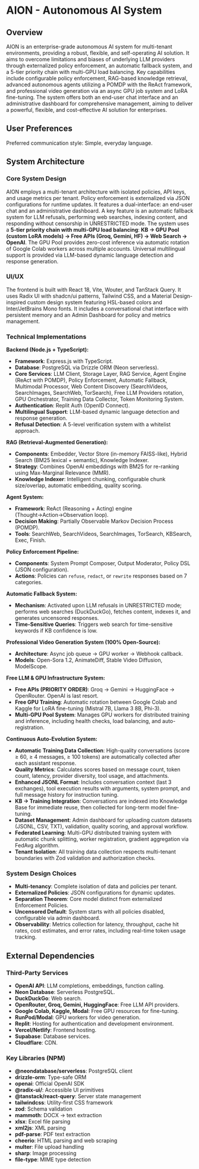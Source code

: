 # AION - Autonomous AI System

## Overview
AION is an enterprise-grade autonomous AI system for multi-tenant environments, providing a robust, flexible, and self-operating AI solution. It aims to overcome limitations and biases of underlying LLM providers through externalized policy enforcement, an automatic fallback system, and a 5-tier priority chain with multi-GPU load balancing. Key capabilities include configurable policy enforcement, RAG-based knowledge retrieval, advanced autonomous agents utilizing a POMDP with the ReAct framework, and professional video generation via an async GPU job system and LoRA fine-tuning. The system offers both an end-user chat interface and an administrative dashboard for comprehensive management, aiming to deliver a powerful, flexible, and cost-effective AI solution for enterprises.

## User Preferences
Preferred communication style: Simple, everyday language.

## System Architecture

### Core System Design
AION employs a multi-tenant architecture with isolated policies, API keys, and usage metrics per tenant. Policy enforcement is externalized via JSON configurations for runtime updates. It features a dual-interface: an end-user chat and an administrative dashboard. A key feature is an automatic fallback system for LLM refusals, performing web searches, indexing content, and responding without censorship in UNRESTRICTED mode. The system uses a **5-tier priority chain with multi-GPU load balancing**: **KB → GPU Pool (custom LoRA models) → Free APIs (Groq, Gemini, HF) → Web Search → OpenAI**. The GPU Pool provides zero-cost inference via automatic rotation of Google Colab workers across multiple accounts. Universal multilingual support is provided via LLM-based dynamic language detection and response generation.

### UI/UX
The frontend is built with React 18, Vite, Wouter, and TanStack Query. It uses Radix UI with shadcn/ui patterns, Tailwind CSS, and a Material Design-inspired custom design system featuring HSL-based colors and Inter/JetBrains Mono fonts. It includes a conversational chat interface with persistent memory and an Admin Dashboard for policy and metrics management.

### Technical Implementations
**Backend (Node.js + TypeScript):**
- **Framework**: Express.js with TypeScript.
- **Database**: PostgreSQL via Drizzle ORM (Neon serverless).
- **Core Services**: LLM Client, Storage Layer, RAG Service, Agent Engine (ReAct with POMDP), Policy Enforcement, Automatic Fallback, Multimodal Processor, Web Content Discovery (SearchVideos, SearchImages, SearchWeb, TorSearch), Free LLM Providers rotation, GPU Orchestrator, Training Data Collector, Token Monitoring System.
- **Authentication**: Replit Auth (OpenID Connect).
- **Multilingual Support**: LLM-based dynamic language detection and response generation.
- **Refusal Detection**: A 5-level verification system with a whitelist approach.

**RAG (Retrieval-Augmented Generation):**
- **Components**: Embedder, Vector Store (in-memory FAISS-like), Hybrid Search (BM25 lexical + semantic), Knowledge Indexer.
- **Strategy**: Combines OpenAI embeddings with BM25 for re-ranking using Max-Marginal Relevance (MMR).
- **Knowledge Indexer**: Intelligent chunking, configurable chunk size/overlap, automatic embedding, quality scoring.

**Agent System:**
- **Framework**: ReAct (Reasoning + Acting) engine (Thought→Action→Observation loop).
- **Decision Making**: Partially Observable Markov Decision Process (POMDP).
- **Tools**: SearchWeb, SearchVideos, SearchImages, TorSearch, KBSearch, Exec, Finish.

**Policy Enforcement Pipeline:**
- **Components**: System Prompt Composer, Output Moderator, Policy DSL (JSON configuration).
- **Actions**: Policies can `refuse`, `redact`, or `rewrite` responses based on 7 categories.

**Automatic Fallback System:**
- **Mechanism**: Activated upon LLM refusals in UNRESTRICTED mode; performs web searches (DuckDuckGo), fetches content, indexes it, and generates uncensored responses.
- **Time-Sensitive Queries**: Triggers web search for time-sensitive keywords if KB confidence is low.

**Professional Video Generation System (100% Open-Source):**
- **Architecture**: Async job queue → GPU worker → Webhook callback.
- **Models**: Open-Sora 1.2, AnimateDiff, Stable Video Diffusion, ModelScope.

**Free LLM & GPU Infrastructure System:**
- **Free APIs (PRIORITY ORDER)**: Groq → Gemini → HuggingFace → OpenRouter. OpenAI is last resort.
- **Free GPU Training**: Automatic rotation between Google Colab and Kaggle for LoRA fine-tuning (Mistral 7B, Llama 3 8B, Phi-3).
- **Multi-GPU Pool System**: Manages GPU workers for distributed training and inference, including health checks, load balancing, and auto-registration.

**Continuous Auto-Evolution System:**
- **Automatic Training Data Collection**: High-quality conversations (score ≥ 60, ≥ 4 messages, ≥ 100 tokens) are automatically collected after each assistant response.
- **Quality Metrics**: Calculates scores based on message count, token count, latency, provider diversity, tool usage, and attachments.
- **Enhanced JSONL Format**: Includes conversation context (last 3 exchanges), tool execution results with arguments, system prompt, and full message history for instruction tuning.
- **KB → Training Integration**: Conversations are indexed into Knowledge Base for immediate reuse, then collected for long-term model fine-tuning.
- **Dataset Management**: Admin dashboard for uploading custom datasets (JSONL, CSV, TXT), validation, quality scoring, and approval workflow.
- **Federated Learning**: Multi-GPU distributed training system with automatic chunk splitting, worker registration, gradient aggregation via FedAvg algorithm.
- **Tenant Isolation**: All training data collection respects multi-tenant boundaries with Zod validation and authorization checks.

### System Design Choices
- **Multi-tenancy**: Complete isolation of data and policies per tenant.
- **Externalized Policies**: JSON configurations for dynamic updates.
- **Separation Theorem**: Core model distinct from externalized Enforcement Policies.
- **Uncensored Default**: System starts with all policies disabled, configurable via admin dashboard.
- **Observability**: Metrics collection for latency, throughput, cache hit rates, cost estimates, and error rates, including real-time token usage tracking.

## External Dependencies

### Third-Party Services
- **OpenAI API**: LLM completions, embeddings, function calling.
- **Neon Database**: Serverless PostgreSQL.
- **DuckDuckGo**: Web search.
- **OpenRouter, Groq, Gemini, HuggingFace**: Free LLM API providers.
- **Google Colab, Kaggle, Modal**: Free GPU resources for fine-tuning.
- **RunPod/Modal**: GPU workers for video generation.
- **Replit**: Hosting for authentication and development environment.
- **Vercel/Netlify**: Frontend hosting.
- **Supabase**: Database services.
- **Cloudflare**: CDN.

### Key Libraries (NPM)
- **@neondatabase/serverless**: PostgreSQL client
- **drizzle-orm**: Type-safe ORM
- **openai**: Official OpenAI SDK
- **@radix-ui/**: Accessible UI primitives
- **@tanstack/react-query**: Server state management
- **tailwindcss**: Utility-first CSS framework
- **zod**: Schema validation
- **mammoth**: DOCX → text extraction
- **xlsx**: Excel file parsing
- **xml2js**: XML parsing
- **pdf-parse**: PDF text extraction
- **cheerio**: HTML parsing and web scraping
- **multer**: File upload handling
- **sharp**: Image processing
- **file-type**: MIME type detection